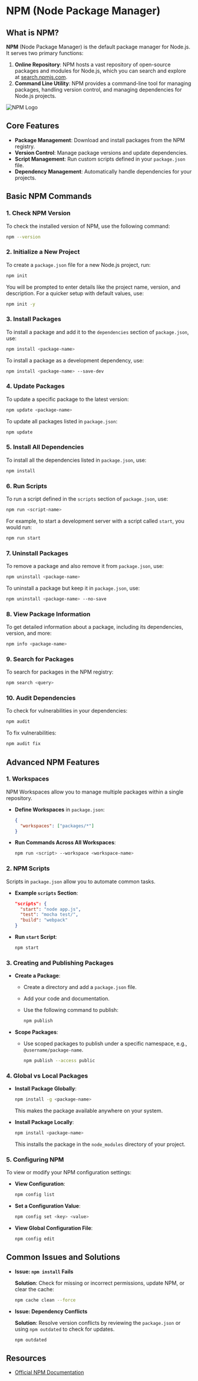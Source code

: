 # NPM (Node Package Manager)

## What is NPM?

**NPM** (Node Package Manager) is the default package manager for Node.js. It
serves two primary functions:

1. **Online Repository**: NPM hosts a vast repository of open-source packages
   and modules for Node.js, which you can search and explore at
   [search.npmjs.com](https://search.npmjs.com/).
2. **Command Line Utility**: NPM provides a command-line tool for managing
   packages, handling version control, and managing dependencies for Node.js
   projects.

![NPM Logo](https://upload.wikimedia.org/wikipedia/commons/e/ec/Npm-logo.svg)

## Core Features

- **Package Management**: Download and install packages from the NPM registry.
- **Version Control**: Manage package versions and update dependencies.
- **Script Management**: Run custom scripts defined in your `package.json` file.
- **Dependency Management**: Automatically handle dependencies for your
  projects.

## Basic NPM Commands

### 1. Check NPM Version

To check the installed version of NPM, use the following command:

```sh
npm --version
```

### 2. Initialize a New Project

To create a `package.json` file for a new Node.js project, run:

```sh
npm init
```

You will be prompted to enter details like the project name, version, and
description. For a quicker setup with default values, use:

```sh
npm init -y
```

### 3. Install Packages

To install a package and add it to the `dependencies` section of `package.json`,
use:

```sh
npm install <package-name>
```

To install a package as a development dependency, use:

```sh
npm install <package-name> --save-dev
```

### 4. Update Packages

To update a specific package to the latest version:

```sh
npm update <package-name>
```

To update all packages listed in `package.json`:

```sh
npm update
```

### 5. Install All Dependencies

To install all the dependencies listed in `package.json`, use:

```sh
npm install
```

### 6. Run Scripts

To run a script defined in the `scripts` section of `package.json`, use:

```sh
npm run <script-name>
```

For example, to start a development server with a script called `start`, you
would run:

```sh
npm run start
```

### 7. Uninstall Packages

To remove a package and also remove it from `package.json`, use:

```sh
npm uninstall <package-name>
```

To uninstall a package but keep it in `package.json`, use:

```sh
npm uninstall <package-name> --no-save
```

### 8. View Package Information

To get detailed information about a package, including its dependencies,
version, and more:

```sh
npm info <package-name>
```

### 9. Search for Packages

To search for packages in the NPM registry:

```sh
npm search <query>
```

### 10. Audit Dependencies

To check for vulnerabilities in your dependencies:

```sh
npm audit
```

To fix vulnerabilities:

```sh
npm audit fix
```

## Advanced NPM Features

### 1. Workspaces

NPM Workspaces allow you to manage multiple packages within a single repository.

- **Define Workspaces** in `package.json`:

  ```json
  {
    "workspaces": ["packages/*"]
  }
  ```

- **Run Commands Across All Workspaces**:

  ```sh
  npm run <script> --workspace <workspace-name>
  ```

### 2. NPM Scripts

Scripts in `package.json` allow you to automate common tasks.

- **Example `scripts` Section**:

  ```json
  "scripts": {
    "start": "node app.js",
    "test": "mocha test/",
    "build": "webpack"
  }
  ```

- **Run `start` Script**:

  ```sh
  npm start
  ```

### 3. Creating and Publishing Packages

- **Create a Package**:

  - Create a directory and add a `package.json` file.
  - Add your code and documentation.
  - Use the following command to publish:

    ```sh
    npm publish
    ```

- **Scope Packages**:

  - Use scoped packages to publish under a specific namespace, e.g.,
    `@username/package-name`.

    ```sh
    npm publish --access public
    ```

### 4. Global vs Local Packages

- **Install Package Globally**:

  ```sh
  npm install -g <package-name>
  ```

  This makes the package available anywhere on your system.

- **Install Package Locally**:

  ```sh
  npm install <package-name>
  ```

  This installs the package in the `node_modules` directory of your project.

### 5. Configuring NPM

To view or modify your NPM configuration settings:

- **View Configuration**:

  ```sh
  npm config list
  ```

- **Set a Configuration Value**:

  ```sh
  npm config set <key> <value>
  ```

- **View Global Configuration File**:

  ```sh
  npm config edit
  ```

## Common Issues and Solutions

- **Issue: `npm install` Fails**

  **Solution**: Check for missing or incorrect permissions, update NPM, or clear
  the cache:

  ```sh
  npm cache clean --force
  ```

- **Issue: Dependency Conflicts**

  **Solution**: Resolve version conflicts by reviewing the `package.json` or
  using `npm outdated` to check for updates.

  ```sh
  npm outdated
  ```

## Resources

- [Official NPM Documentation](https://docs.npmjs.com/)
